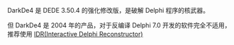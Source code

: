DarkDe4 是 DEDE 3.50.4 的强化修改版，是破解 Delphi 程序的核武器。

但 DarkDe4 是 2004 年的产品，对于反编译 Delphi 7.0 开发的软件完全不适用，推荐使用 [IDR(Interactive Delphi Reconstructor)](../idr) 